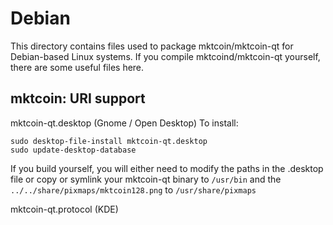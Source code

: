 
Debian
====================
This directory contains files used to package mktcoin/mktcoin-qt
for Debian-based Linux systems. If you compile mktcoind/mktcoin-qt yourself, there are some useful files here.

## mktcoin: URI support ##


mktcoin-qt.desktop  (Gnome / Open Desktop)
To install:

	sudo desktop-file-install mktcoin-qt.desktop
	sudo update-desktop-database

If you build yourself, you will either need to modify the paths in
the .desktop file or copy or symlink your mktcoin-qt binary to `/usr/bin`
and the `../../share/pixmaps/mktcoin128.png` to `/usr/share/pixmaps`

mktcoin-qt.protocol (KDE)

